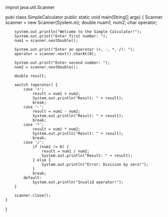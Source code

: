 improt java.util.Scanner

pubi class SimpleCalculator
    public static void main(String[] args) {
        Scanner scanner = new Scanner(System.in);
        double nuam1, num2;
        char operator;

        system.out.println("Welcome to the Simple Calculator!");
        System.out.print("Enter first number: ");
        num1 = scanner.nextDouble();

        System.out.print("Enter an operator (+, -, *, /): ");
        operator = scanner.next().charAt(0);

        System.out.print("Enter second number: ");
        num2 = scanner.nextDouble();

        double result;

        switch (operator) {
            case '+':
                result = num1 + num2;
                System.out.println("Result: " + result);
                break;
            case '-':
                result = num1 - num2;
                System.out.println("Result: " + result);
                break;
            case '*':
                result = num1 * num2;
                System.out.println("Result: " + result);
                break;
            case '/':
                if (num2 != 0) {
                    result = num1 / num2;
                    System.out.println("Result: " + result);
                } else {
                    System.out.println("Error: Division by zero!");
                }
                break;
            default:
                System.out.println("Invalid operator!");
        }

        scanner.close();
    }
}
